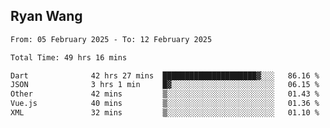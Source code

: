 ## Ryan Wang

<!--START_SECTION:waka-->

```txt
From: 05 February 2025 - To: 12 February 2025

Total Time: 49 hrs 16 mins

Dart              42 hrs 27 mins  █████████████████████▓░░░   86.16 %
JSON              3 hrs 1 min     █▓░░░░░░░░░░░░░░░░░░░░░░░   06.15 %
Other             42 mins         ▒░░░░░░░░░░░░░░░░░░░░░░░░   01.43 %
Vue.js            40 mins         ▒░░░░░░░░░░░░░░░░░░░░░░░░   01.36 %
XML               32 mins         ▒░░░░░░░░░░░░░░░░░░░░░░░░   01.10 %
```

<!--END_SECTION:waka-->
